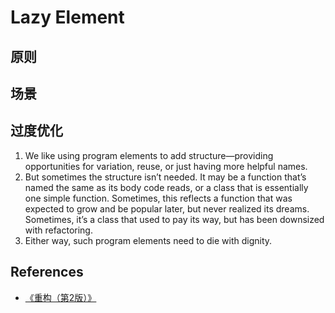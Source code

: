# Lazy Element


## 原则



## 场景


## 过度优化



1. We like using program elements to add structure—providing opportunities for variation, reuse, or just having more helpful names. 
2. But sometimes the structure isn’t needed. It may be a function that’s named the same as its body code reads, or a class that is essentially one simple function. Sometimes, this reflects a function that was expected to grow and be popular later, but never realized its dreams. Sometimes, it’s a
class that used to pay its way, but has been downsized with refactoring. 
3. Either way, such program elements need to die with dignity.


## References
* [《重构（第2版）》](https://book.douban.com/subject/33400354/)
